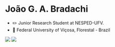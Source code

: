 
# João G. A. Bradachi


- ✏️ Junior Research Student at NESPED-UFV.
- 🏫 Federal University of Viçosa, Florestal - Brazil

<!---
JBradachi/JBradachi is a ✨ special ✨ repository because its `README.md` (this file) appears on your GitHub profile.
You can click the Preview link to take a look at your changes.
--->
<div>
  <p></p>
  <img src = "https://github-readme-stats.vercel.app/api?username=JBradachi&show_icons=true&theme=transparent" />
  <img src = "https://github-readme-stats.vercel.app/api/top-langs/?username=JBradachi&layout=compact"/>
 </div>
